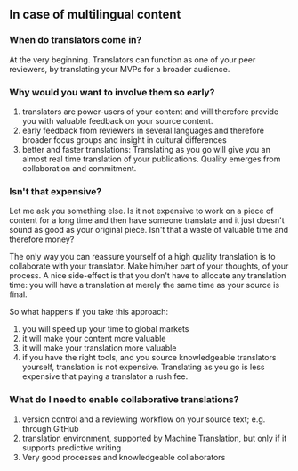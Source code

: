 ## In case of multilingual content

### When do translators come in?

At the very beginning. Translators can function as one of your peer reviewers, by translating your MVPs for a broader audience.

### Why would you want to involve them so early?

1. translators are power-users of your content and will therefore provide you with valuable feedback on your source content. 
2. early feedback from reviewers in several languages and therefore broader focus groups and insight in cultural differences
3. better and faster translations: Translating as you go will give you an almost real time translation of your publications. Quality emerges from collaboration and commitment.  

### Isn't that expensive?

Let me ask you something else. Is it not expensive to work on a piece of content for a long time and then have someone translate and it just doesn't sound as good as your original piece. Isn't that a waste of valuable time and therefore money?

The only way you can reassure yourself of a high quality translation is to collaborate with your translator. Make him/her part of your thoughts, of your process. A nice side-effect is that you don't have to allocate any translation time: you will have a translation at merely the same time as your source is final. 

So what happens if you take this approach: 

1. you will speed up your time to global markets
2. it will make your content more valuable
3. it will make your translation more valuable
4. if you have the right tools, and you source knowledgeable translators yourself, translation is not expensive. Translating as you go is less expensive that paying a translator a rush fee.

### What do I need to enable collaborative translations? 
1. version control and a reviewing workflow on your source text; e.g. through GitHub
2. translation environment, supported by Machine Translation, but only if it supports predictive writing 
3. Very good processes and knowledgeable collaborators
